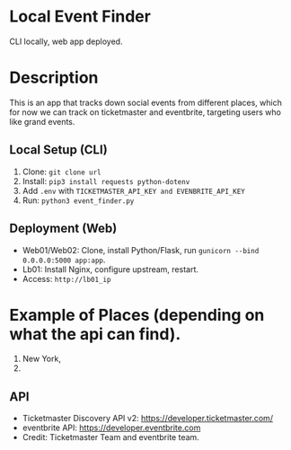 # Local Event Finder
CLI locally, web app deployed.

# Description
This is an app that tracks down social events from different places, which for now we can track on ticketmaster and eventbrite, targeting users who like grand events.

## Local Setup (CLI)
1. Clone: `git clone url`
2. Install: `pip3 install requests python-dotenv`
3. Add `.env` with `TICKETMASTER_API_KEY and EVENBRITE_API_KEY`
4. Run: `python3 event_finder.py`

## Deployment (Web)
- Web01/Web02: Clone, install Python/Flask, run `gunicorn --bind 0.0.0.0:5000 app:app`.
- Lb01: Install Nginx, configure upstream, restart.
- Access: `http://lb01_ip`
# Example of Places (depending on what the api can find).
1. New York,
2. 
## API
- Ticketmaster Discovery API v2: https://developer.ticketmaster.com/
- eventbrite API: https://developer.eventbrite.com
- Credit: Ticketmaster Team and eventbrite team.
